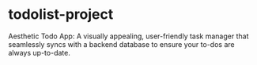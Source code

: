 # todolist-project
Aesthetic Todo App: A visually appealing, user-friendly task manager that seamlessly syncs with a backend database to ensure your to-dos are always up-to-date.
